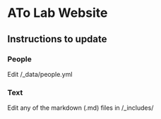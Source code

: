 # ATo Lab Website

## Instructions to update

### People

Edit /\_data/people.yml

### Text

Edit any of the markdown (.md) files in /\_includes/
